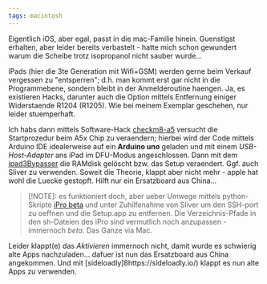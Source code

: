 ```yaml
---
tags: macintosh
---
```

Eigentlich iOS, aber egal, passt in die mac-Familie hinein. Guenstigst erhalten, aber leider bereits verbastelt - hatte mich schon gewundert warum die Scheibe trotz isopropanol nicht sauber wurde...

iPads (hier die 3te Generation mit Wifi+GSM) werden gerne beim Verkauf vergessen zu "entsperren"; d.h. man kommt erst gar nicht in die Programmebene, sondern bleibt in der Anmelderoutine haengen. Ja, es existieren Hacks, darunter auch die Option mittels Entfernung einiger Widerstaende R1204 (R1205). Wie bei meinem Exemplar geschehen, nur leider stuemperhaft.

Ich habs dann mittels Software-Hack [checkm8-a5](https://github.com/synackuk/checkm8-a5) versucht die Startprozedur beim A5x Chip zu veraendern; hierbei wird der Code mittels Arduino IDE idealerweise auf ein **Arduino uno** geladen und mit einem *USB-Host-Adapter* ans iPad im DFU-Modus angeschlossen. Dann mit dem [ipad3Bypasser](https://alwaysappleftd.com/downloads.html) die RAMdisk gelöscht bzw. das Setup veraendert. Ggf. auch Sliver zu verwenden. Soweit die Theorie, klappt aber nicht mehr - apple hat wohl die Luecke gestopft. Hilft nur ein Ersatzboard aus China...

> [!NOTE]:
> es funktioniert doch, aber ueber Umwege mittels python-Skripte [iPro beta](https://alwaysappleftd.com/ipro_beta_program.html) und unter Zuhilfenahme von Sliver um den SSH-port zu oeffnen und die Setup.app zu entfernen. Die Verzeichnis-Pfade in den sh-Dateien des iPro sind vermutlich noch anzupassen - immernoch *beta*. Das Ganze via Mac.

Leider klappt(e) das *Aktivieren* immernoch nicht, damit wurde es schwierig alte Apps nachzuladen... dafuer ist nun das Ersatzboard aus China angekommen. Und mit [sideloadly]8https://sideloadly.io/) klappt es nun alte Apps zu verwenden.
